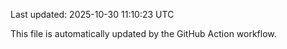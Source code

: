 Last updated: 2025-10-30 11:10:23 UTC

This file is automatically updated by the GitHub Action workflow.
